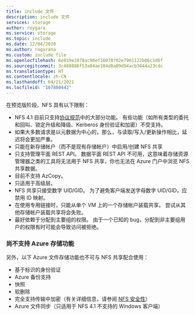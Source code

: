 ```yaml
---
title: include 文件
description: include 文件
services: storage
author: roygara
ms.service: storage
ms.topic: include
ms.date: 12/04/2020
ms.author: rogarana
ms.custom: include file
ms.openlocfilehash: 6e819e1078ac90ef16070702e7961122b06c1d6f
ms.sourcegitcommit: 3c460886f53a84ae104d8a09d94acb3444a23cdc
ms.translationtype: HT
ms.contentlocale: zh-CN
ms.lasthandoff: 04/21/2021
ms.locfileid: "107880442"
---
```

在预览版阶段，NFS 具有以下限制：

- NFS 4.1 目前只支持[协议规范](https://tools.ietf.org/html/rfc5661)中的大部分功能。 有些功能（如所有类型的委托和回叫、锁定升级和降级、Kerberos 身份验证和加密）不受支持。
- 如果大多数请求是以元数据为中心的，那么，与读取/写入/更新操作相比，延迟将会更加严重。
- 只能在新存储帐户（而不是现有存储帐户）中启用/创建 NFS 共享
- 只支持管理平面 REST API。 数据平面 REST API 不可用，这意味着存储资源管理器之类的工具将无法用于 NFS 共享，你也无法在 Azure 门户中浏览 NFS 共享数据。
- 目前不支持 AzCopy。
- 只适用于高级层。
- NFS 共享只接受数字 UID/GID。 为了避免客户端发送字母数字 UID/GID，应禁用 ID 映射。
- 在使用专用链接时，只能从单个 VM 上的一个存储帐户装载共享。 尝试从其他存储帐户装载共享将会失败。
- 最好依赖于分配到主要组的权限。 由于一个已知的 bug，分配到非主要组用户的权限有时可能会导致访问被拒绝。

### <a name="azure-storage-features-not-yet-supported"></a>尚不支持 Azure 存储功能

另外，以下 Azure 文件存储功能也不可与 NFS 共享配合使用：

- 基于标识的身份验证
- Azure 备份支持
- 快照
- 软删除
- 完全支持传输中加密（有关详细信息，请参阅 [NFS 安全性](../articles/storage/files/storage-files-compare-protocols.md#security)）
- Azure 文件同步（只适用于 NFS 4.1 不支持的 Windows 客户端）
